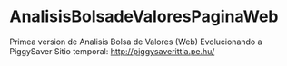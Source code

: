 # AnalisisBolsadeValoresPaginaWeb
Primea version de Analisis Bolsa de Valores (Web) Evolucionando a PiggySaver
Sitio temporal: http://piggysaverittla.pe.hu/